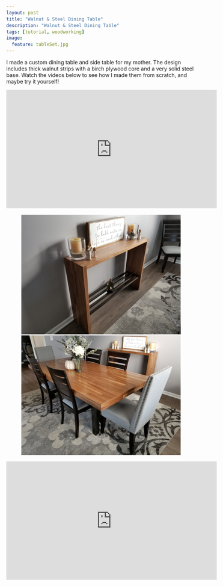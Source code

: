 ```yaml
---
layout: post
title: "Walnut & Steel Dining Table"
description: "Walnut & Steel Dining Table"
tags: [tutorial, woodworking]
image:
  feature: tableSet.jpg
---
```

I made a custom dining table and side table for my mother. The design includes thick walnut strips with a birch plywood core and a very solid steel base. Watch the videos below to see how I made them from scratch, and maybe try it yourself!

<iframe width="560" height="315" src="https://www.youtube-nocookie.com/embed/_L7mW7nexso" frameborder="0" allow="autoplay; encrypted-media" allowfullscreen></iframe>

<figure class="half">
	<img src="/images/smallTable.jpg" alt="">
	<img src="/images/tableSet2.jpg" alt="">
</figure>

<iframe width="560" height="315" src="https://www.youtube-nocookie.com/embed/_zOJJlOJYIM" frameborder="0" allow="autoplay; encrypted-media" allowfullscreen></iframe>


